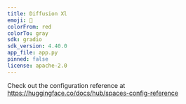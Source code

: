 ```yaml
---
title: Diffusion Xl
emoji: 🐢
colorFrom: red
colorTo: gray
sdk: gradio
sdk_version: 4.40.0
app_file: app.py
pinned: false
license: apache-2.0
---
```


Check out the configuration reference at https://huggingface.co/docs/hub/spaces-config-reference
